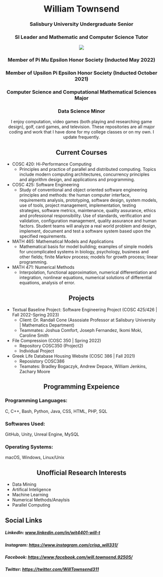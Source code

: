 <h1 align="center">William Townsend</h1>

<h3 align="center">Salisbury University Undergraduate Senior</h3>

<h3 align="center">SI Leader and Mathematic and Computer Science Tutor</h3>

<p align="center">
  <img src="https://contracting.ggibuilds.com/wp-content/uploads/2019/03/SU_Logo_color.jpg?raw=true"/>
</p>

<h3 align="center">Member of Pi Mu Epsilon Honor Society (Inducted May 2022)</h3>

<h3 align="center">Member of Upsilon Pi Epsilon Honor Society (Inducted October 2021)</h3>

<h3 align="center">Computer Science and Computational Mathematical Sciences Major</h3>

<h3 align="center">Data Science Minor</h3>

<div align="center">I enjoy computation, video games (both playing and researching game design), golf, card games, and television. These repositories are all major coding and work that I have done for my college classes or on my own. I update frequently.</div>

<h2 align="center">Current Courses</h2>

* COSC 420: Hi-Performance Computing
  * Principles and practice of parallel and distributed computing. Topics include modern computing architectures, concurrency principles and algorithm design, and applications and programming. 
* COSC 425: Software Engineering
  * Study of conventional and object oriented software engineering principles and methods: the human computer interface, requirements analysis, prototyping, software design, system models, use of tools, project management, implementation, testing strategies, software metrics, maintenance, quality assurance, ethics and professional responsibility. Use of standards, verification and validation, configuration management, quality assurance and human factors. Student teams will analyze a real world problem and design, implement, document and test a software system based upon the specified requirements.
* MATH 465: Mathematical Models and Applications
  * Mathematical basis for model building; examples of simple models for uncomplicated systems in biology, psychology, business and other fields; finite Markov process; models for growth process; linear programming.  
* MATH 471: Numerical Methods 
  * Interpolation, functional approximation, numerical differentiation and integration, nonlinear equations, numerical solutions of differential equations, analysis of error.

<h2 align="center">Projects</h2>

* Textual Baseline Project: Software Engineering Project (COSC 425/426 | Fall 2022-Spring 2023)
  * Client: Dr. Randall Cone (Assosiate Professor at Salisbury University | Mathematics Department)
  * Teammates: Joshua Comfort, Joseph Fernandez, Ikomi Moki, Caroline Smith
* File Compression (COSC 350 | Spring 2022)
  * Repository COSC350 (Project2)
  * Individual Project
* Greek Life Database Housing Website (COSC 386 | Fall 2021)
  * Reposistory COSC386
  * Teamates: Bradley Bogaczyk, Andrew Depace, William Jenkins, Zachary Moore

<h2 align="center">Programming Expeience</h2>

### Programming Languages: 
C, C++, Bash, Python, Java, CSS, HTML, PHP, SQL
### Softwares Used: 
GitHub, Unity, Unreal Engine, MySQL
### Operating Systems:
macOS, Windows, Linux/Unix

<h2 align="center">Unofficial Research Interests</h2>

* Data Mining
* Artifical Inteligence
* Machine Learning
* Numerical Methods/Anaylsis
* Parallel Computing

## Social Links
##### LinkedIn: www.linkedin.com/in/wit4401-will-t 
##### Instagram: https://www.instagram.com/crisp_will331/ 
##### Facebook: https://www.facebook.com/will.townsend.92505/ 
##### Twitter: https://twitter.com/WillTownsend311
